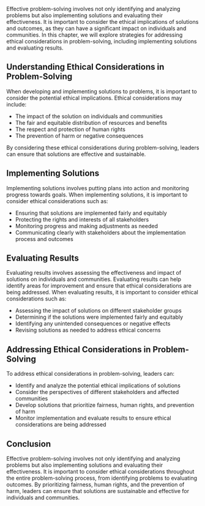 
Effective problem-solving involves not only identifying and analyzing problems but also implementing solutions and evaluating their effectiveness. It is important to consider the ethical implications of solutions and outcomes, as they can have a significant impact on individuals and communities. In this chapter, we will explore strategies for addressing ethical considerations in problem-solving, including implementing solutions and evaluating results.

Understanding Ethical Considerations in Problem-Solving
-------------------------------------------------------

When developing and implementing solutions to problems, it is important to consider the potential ethical implications. Ethical considerations may include:

* The impact of the solution on individuals and communities
* The fair and equitable distribution of resources and benefits
* The respect and protection of human rights
* The prevention of harm or negative consequences

By considering these ethical considerations during problem-solving, leaders can ensure that solutions are effective and sustainable.

Implementing Solutions
----------------------

Implementing solutions involves putting plans into action and monitoring progress towards goals. When implementing solutions, it is important to consider ethical considerations such as:

* Ensuring that solutions are implemented fairly and equitably
* Protecting the rights and interests of all stakeholders
* Monitoring progress and making adjustments as needed
* Communicating clearly with stakeholders about the implementation process and outcomes

Evaluating Results
------------------

Evaluating results involves assessing the effectiveness and impact of solutions on individuals and communities. Evaluating results can help identify areas for improvement and ensure that ethical considerations are being addressed. When evaluating results, it is important to consider ethical considerations such as:

* Assessing the impact of solutions on different stakeholder groups
* Determining if the solutions were implemented fairly and equitably
* Identifying any unintended consequences or negative effects
* Revising solutions as needed to address ethical concerns

Addressing Ethical Considerations in Problem-Solving
----------------------------------------------------

To address ethical considerations in problem-solving, leaders can:

* Identify and analyze the potential ethical implications of solutions
* Consider the perspectives of different stakeholders and affected communities
* Develop solutions that prioritize fairness, human rights, and prevention of harm
* Monitor implementation and evaluate results to ensure ethical considerations are being addressed

Conclusion
----------

Effective problem-solving involves not only identifying and analyzing problems but also implementing solutions and evaluating their effectiveness. It is important to consider ethical considerations throughout the entire problem-solving process, from identifying problems to evaluating outcomes. By prioritizing fairness, human rights, and the prevention of harm, leaders can ensure that solutions are sustainable and effective for individuals and communities.
